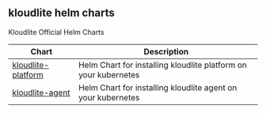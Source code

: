 ## kloudlite helm charts

Kloudlite Official Helm Charts

| Chart | Description |
| --- | --- |
| [kloudlite-platform](./charts/kloudlite-platform/) | Helm Chart for installing kloudlite platform on your kubernetes |
| [kloudlite-agent](./charts/kloudlite-agent) | Helm Chart for installing kloudlite agent on your kubernetes |
